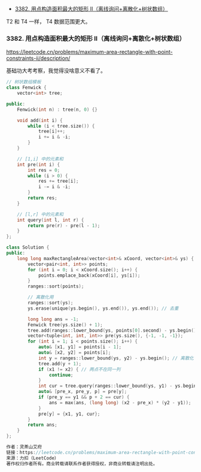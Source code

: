 <!-- @import "[TOC]" {cmd="toc" depthFrom=1 depthTo=6 orderedList=false} -->

<!-- code_chunk_output -->

- [3382. 用点构造面积最大的矩形 II（离线询问+离散化+树状数组）](#3382-用点构造面积最大的矩形-ii离线询问离散化树状数组)

<!-- /code_chunk_output -->

T2 和 T4 一样， T4 数据范围更大。

### 3382. 用点构造面积最大的矩形 II（离线询问+离散化+树状数组）

https://leetcode.cn/problems/maximum-area-rectangle-with-point-constraints-ii/description/

基础功大考考察，我觉得没啥意义不看了。

```cpp
// 树状数组模板
class Fenwick {
    vector<int> tree;

public:
    Fenwick(int n) : tree(n, 0) {}

    void add(int i) {
        while (i < tree.size()) {
            tree[i]++;
            i += i & -i;
        }
    }

    // [1,i] 中的元素和
    int pre(int i) {
        int res = 0;
        while (i > 0) {
            res += tree[i];
            i -= i & -i;
        }
        return res;
    }

    // [l,r] 中的元素和
    int query(int l, int r) {
        return pre(r) - pre(l - 1);
    }
};

class Solution {
public:
    long long maxRectangleArea(vector<int>& xCoord, vector<int>& ys) {
        vector<pair<int, int>> points;
        for (int i = 0; i < xCoord.size(); i++) {
            points.emplace_back(xCoord[i], ys[i]);
        }
        ranges::sort(points);

        // 离散化用
        ranges::sort(ys);
        ys.erase(unique(ys.begin(), ys.end()), ys.end()); // 去重

        long long ans = -1;
        Fenwick tree(ys.size() + 1);
        tree.add(ranges::lower_bound(ys, points[0].second) - ys.begin() + 1); // 离散化
        vector<tuple<int, int, int>> pre(ys.size(), {-1, -1, -1});
        for (int i = 1; i < points.size(); i++) {
            auto& [x1, y1] = points[i - 1];
            auto& [x2, y2] = points[i];
            int y = ranges::lower_bound(ys, y2) - ys.begin(); // 离散化
            tree.add(y + 1);
            if (x1 != x2) { // 两点不在同一列
                continue;
            }
            int cur = tree.query(ranges::lower_bound(ys, y1) - ys.begin() + 1, y + 1);
            auto& [pre_x, pre_y, p] = pre[y];
            if (pre_y == y1 && p + 2 == cur) {
                ans = max(ans, (long long) (x2 - pre_x) * (y2 - y1));
            }
            pre[y] = {x1, y1, cur};
        }
        return ans;
    }
};

作者：灵茶山艾府
链接：https://leetcode.cn/problems/maximum-area-rectangle-with-point-constraints-ii/solutions/3013907/chi-xian-xun-wen-chi-san-hua-shu-zhuang-gd604/
来源：力扣（LeetCode）
著作权归作者所有。商业转载请联系作者获得授权，非商业转载请注明出处。
```
